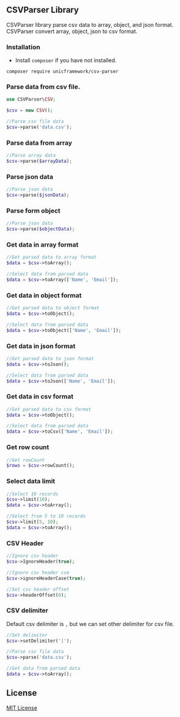 ## CSVParser Library

  CSVParser library parse csv data to array, object, and json format. CSVParser convert array, object, json to csv format.


### Installation

  - Install `composer` if you have not installed.

```shell
composer require unicframework/csv-parser
```

### Parse data from csv file.

```php
use CSVParser\CSV;

$csv = new CSV();

//Parse csv file data
$csv->parse('data.csv');
```

### Parse data from array

```php
//Parse array data
$csv->parse($arrayData);
```

### Parse json data

```php
//Parse json data
$csv->parse($jsonData);
```

### Parse form object

```php
//Parse json data
$csv->parse($objectData);
```


### Get data in array format

```php
//Get parsed data to array format
$data = $csv->toArray();

//Select data from parsed data
$data = $csv->toArray(['Name', 'Email']);
```

### Get data in object format

```php
//Get parsed data to object format
$data = $csv->toObject();

//Select data from parsed data
$data = $csv->toObject(['Name', 'Email']);
```

### Get data in json format

```php
//Get parsed data to json format
$data = $csv->toJson();

//Select data from parsed data
$data = $csv->toJson(['Name', 'Email']);
```

### Get data in csv format

```php
//Get parsed data to csv format
$data = $csv->toObject();

//Select data from parsed data
$data = $csv->toCsv(['Name', 'Email']);
```

### Get row count

```php
//Get rowCount
$rows = $csv->rowCount();
```

### Select data limit

```php
//Select 10 records
$csv->limit(10);
$data = $csv->toArray();

//Select from 5 to 10 records
$csv->limit(5, 10);
$data = $csv->toArray();
```


### CSV Header

```php
//Ignore csv header
$csv->IgnoreHeader(true);

//Ignore csv header cse
$csv->ignoreHeaderCase(true);

//Set csv header offset
$csv->headerOffset(0);
```


### CSV delimiter

  Default csv delimiter is `,` but we can set other delimiter for csv file.

```php
//Set delimiter
$csv->setDelimiter('|');

//Parse csv file data
$csv->parse('data.csv');

//Get data from parsed data
$data = $csv->toArray();
```

## License

  [MIT License](https://github.com/unicframework/csv-parser/blob/main/LICENSE)
